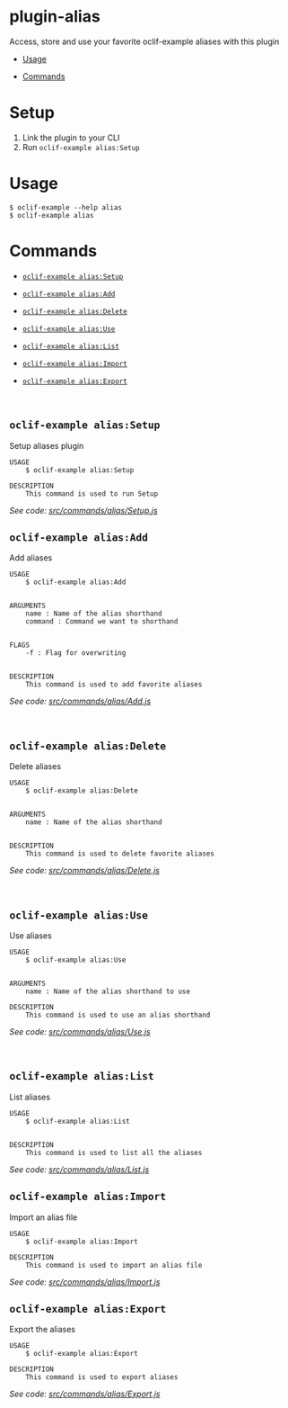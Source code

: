 # plugin-alias

Access, store and use your favorite oclif-example aliases with this plugin

<!-- toc -->

- [Usage](#usage)

- [Commands](#commands)

<!-- tocstop -->

# Setup

1. Link the plugin to your CLI 
2. Run `oclif-example alias:Setup`

# Usage

```sh-session
$ oclif-example --help alias
$ oclif-example alias
```

# Commands

<!-- commands -->

- [`oclif-example alias:Setup`](#oclif-example-aliasSetup)

- [`oclif-example alias:Add`](#oclif-example-aliasAdd)

- [`oclif-example alias:Delete`](#oclif-example-aliasDelete)

- [`oclif-example alias:Use`](#oclif-example-aliasUse)

- [`oclif-example alias:List`](#oclif-example-aliasList)

- [`oclif-example alias:Import`](#oclif-example-aliasImport)

- [`oclif-example alias:Export`](#oclif-example-aliasExport)

  <br>
<!-- Setup Command -->

## `oclif-example alias:Setup`

Setup aliases plugin

```
USAGE
	$ oclif-example alias:Setup

DESCRIPTION
	This command is used to run Setup
```

_See code: [src/commands/alias/Setup.js](https://github.com/Kavya-24/plugin-alias/tree/main/src/commands/alias/Setup.js)_
<br>

<!-- Add Command -->

## `oclif-example alias:Add`

Add aliases

```
USAGE
	$ oclif-example alias:Add


ARGUMENTS
	name : Name of the alias shorthand
	command : Command we want to shorthand


FLAGS
	-f : Flag for overwriting


DESCRIPTION
	This command is used to add favorite aliases
```

_See code: [src/commands/alias/Add.js](https://github.com/Kavya-24/plugin-alias/tree/main/src/commands/alias/Add.js)_

  <br>

<!-- Delete Command -->

## `oclif-example alias:Delete`

Delete aliases

```
USAGE
	$ oclif-example alias:Delete


ARGUMENTS
	name : Name of the alias shorthand


DESCRIPTION
	This command is used to delete favorite aliases
```

_See code: [src/commands/alias/Delete.js](https://gitshub.com/Kavya-24/plugin-alias/tree/main/src/commands/alias/Delete.js)_

  <br>
  
<!-- Use Command -->
## `oclif-example alias:Use`
Use aliases

```
USAGE
	$ oclif-example alias:Use


ARGUMENTS
	name : Name of the alias shorthand to use

DESCRIPTION
	This command is used to use an alias shorthand
```

_See code: [src/commands/alias/Use.js](https://github.com/Kavya-24/plugin-alias/tree/main/src/commands/alias/Use.js)_

<br>

<!-- List Command -->

## `oclif-example alias:List`

List aliases

```
USAGE
	$ oclif-example alias:List


DESCRIPTION
	This command is used to list all the aliases
```

_See code: [src/commands/alias/List.js](https://github.com/Kavya-24/plugin-alias/tree/main/src/commands/alias/List.js)_

<!-- Import Command -->

## `oclif-example alias:Import`

Import an alias file

```
USAGE
	$ oclif-example alias:Import

DESCRIPTION
	This command is used to import an alias file
```

_See code: [src/commands/alias/Import.js](https://github.com/Kavya-24/plugin-alias/tree/main/src/commands/alias/Import.js)_
<br>

<!-- Export Command -->

## `oclif-example alias:Export`

Export the aliases

```
USAGE
	$ oclif-example alias:Export

DESCRIPTION
	This command is used to export aliases
```

_See code: [src/commands/alias/Export.js](https://github.com/Kavya-24/plugin-alias/tree/main/src/commands/alias/Export.js)_
<br>

<!-- commandsstop -->
